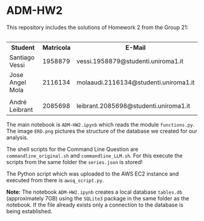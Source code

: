 # ADM-HW2

This repository includes the solutions of Homework 2 from the Group 21:

<div style="float: left;">
    <table>
        <tr>
            <th>Student</th>
            <th>Matricola</th>
            <th>E-Mail</th>
        </tr>
        <tr>
            <td>Santiago Vessi</td>
            <td>1958879</td>
            <td>vessi.1958879@studenti.uniroma1.it</td>
        </tr>
        <tr>
            <td>Jose Angel Mola</td>
            <td>2116134</td>
            <td>molaaudi.2116134@studenti.uniroma1.it</td>
        </tr>
        <tr>
            <td></td>
            <td></td>
            <td></td>
        </tr>
        <tr>
            <td>André Leibrant</td>
            <td>2085698</td>
            <td>leibrant.2085698@studenti.uniroma1.it</td>
        </tr>
    </table>
</div>

The main notebook is `ADM-HW2.ipynb` which reads the module `functions.py`. The image `ERD.png` pictures the structure of the database we created for our analysis.

The shell scripts for the Command Line Question are `commandline_original.sh` and `commandline_LLM.sh`. For this execute the scripts from the same folder the `series.json` is stored!

The Python script which was uploaded to the AWS EC2 instance and executed from there is `awsq_script.py`.

**Note:** The notebook `ADM-HW2.ipynb` creates a local database `tables.db` (approximately 7GB) using the `SQLite3` package in the same folder as the notebook. If the file already exists only a connection to the database is being established.
